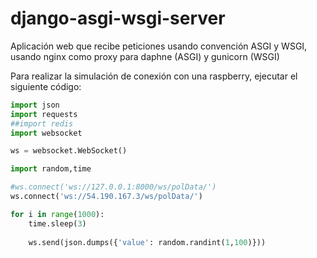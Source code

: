 # django-asgi-wsgi-server
Aplicación web que recibe peticiones usando convención ASGI y WSGI, usando nginx como proxy para daphne (ASGI) y gunicorn (WSGI)

Para realizar la simulación de conexión con una raspberry, ejecutar el siguiente código:

 
```python
import json
import requests
##import redis
import websocket

ws = websocket.WebSocket()

import random,time

#ws.connect('ws://127.0.0.1:8000/ws/polData/')
ws.connect('ws://54.190.167.3/ws/polData/')

for i in range(1000):
    time.sleep(3)
    
    ws.send(json.dumps({'value': random.randint(1,100)}))
 
```
